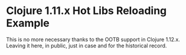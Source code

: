 # Clojure 1.11.x Hot Libs Reloading Example

This is no more necessary thanks to the OOTB support in Clojure 1.12.x.
Leaving it here, in public, just in case and for the historical record.
